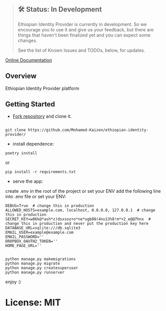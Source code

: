 > ## 🛠 Status: In Development
> Ethiopian Identity Provider is currently in development. So we encourage you to use it and give us your feedback, but there are things that haven't been finalized yet and you can expect some changes.
>
> See the list of Known Issues and TODOs, below, for updates.

[Online Documentation](https://mohamed-kaizen.github.io/ethiopian-identity-provider/)


## Overview

Ethiopian Identity Provider platform


## Getting Started

* [Fork repository][Ethiopian Identity Provider] and clone it.

```shell tab="Shell or CMD"

git clone https://github.com/Mohamed-Kaizen/ethiopian-identity-provider/
```

* install dependence:

```shell script
poetry install

```

or

```shell script
pip install -r requirements.txt

```

* serve the app:

create .env in the root of the project or set your ENV add the following line into .env file or set your ENV:
    
    DEBUG=True  # change this in production
    ALLOWED_HOSTS=example.com, localhost, 0.0.0.0, 127.0.0.1  # change this in production
    SECRET_KEY=w86k@*ash*z)dsxsoz+o*ne*ugb08(4nu13%8!m*+2_e@@7hnx  # change this in production and never put the production key here
    DATABASE_URL=sqlite:///db.sqlite3
    EMAIL_USER=example@example.com
    EMAIL_PASSWORD=''
    DROPBOX_OAUTH2_TOKEN=''
    HOME_PAGE_URL=''


```shell tab="shell or CMD"

python manage.py makemigrations
python manage.py migrate
python manage.py createsuperuser
python manage.py runserver
```

enjoy :)

# License: MIT


[Ethiopian Identity Provider]: https://github.com/Mohamed-Kaizen/ethiopian-identity-provider/
